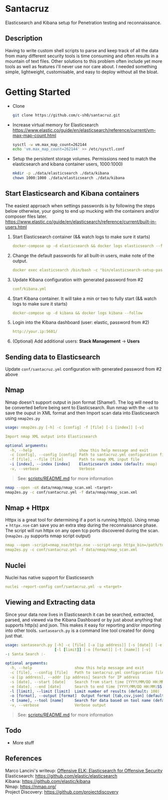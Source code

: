 # Santacruz
Elasticsearch and Kibana setup for Penetration testing and reconnaissance.

## Description
Having to write custom shell scripts to parse and keep track of all the data from many different security tools is time consuming and often results in a mountain of text files. Other solutions to this problem often include yet more tools as well as features i'll never use nor care about. I needed something simple, lightweight, customisable, and easy to deploy without all the bloat.

# Getting Started
* Clone
   ```sh 
   git clone https://github.com/c-sh0/santacruz.git
   ```
* Increase virtual memory for Elasticsearch<br> https://www.elastic.co/guide/en/elasticsearch/reference/current/vm-max-map-count.html
   ```sh
   sysctl -w vm.max_map_count=262144
   echo 'vm.max_map_count=262144' >> /etc/sysctl.conf
   ```
* Setup the persistent storage volumes. Permissions need to match the elasticsearch and kibana container users, 1000:1000)
   ```sh 
   mkdir -p ./data/elasticsearch ./data/kibana
   chown 1000:1000 ./data/elasticsearch ./data/kibana
   ```
## Start Elasticsearch and Kibana containers
The easiest approach when settings passwords is by following the steps below otherwise, your going to end up mucking with the containers and/or composer files later. https://www.elastic.co/guide/en/elasticsearch/reference/current/built-in-users.html  
1. Start Elasticsearch container (&& watch logs to make sure it starts)
   ```yaml
   docker-compose up -d elasticsearch && docker logs elasticsearch --follow
   ```
2. Change the default passwords for all built-in users, make note of the output.
   ```yaml 
   docker exec elasticsearch /bin/bash -c "bin/elasticsearch-setup-passwords auto --batch"
   ```
3. Update Kibana configuration with generated password from #2
   ```yaml
   conf/kibana.yml
   ```
4. Start Kibana container. It will take a min or two to fully start (&& watch logs to make sure it starts)
   ```yaml
   docker-compose up -d kibana && docker logs kibana --follow
   ```
5. Login into the Kibana dashboard (user: elastic, password from #2)
   ```yaml
   http://your.ip:5601/
   ```
6. (Optional) Add additional users: **Stack Management** -> **Users**

## Sending data to Elasticsearch
Update `conf/santacruz.yml` configuration with generated password from #2 above

## Nmap
Nmap doesn't support output in json format (Shame!). The log will need to be converted before being sent to Elasticsearch. Run nmap with the `-oX` to save the ouput in XML format and then Import scan data into Elasticsearch using `nmap2es.py`
```yaml
usage: nmap2es.py [-h] -c [config] -f [file] [-i [index]] [-v]

Import nmap XML output into Elasticsearch

optional arguments:
  -h, --help                     show this help message and exit
  -c [config], --config [config] Path to santacruz.yml configuration file
  -f [file], --file [file]       Path to nmap XML input file
  -i [index], --index [index]    Elasticsearch index (default: nmap)
  -v, --verbose                  Verbose
```
> See: <a href="scripts/README.md" target="_blank">scripts/README.md</a> for more information
   ```sh
   nmap --open -oX data/nmap/nmap_scan.xml <target>
   nmap2es.py -c conf/santacruz.yml -f data/nmap/nmap_scan.xml
   ```
   
## Nmap + Httpx
Httpx is a great tool for determining if a port is running http(s). Using nmap + `httpx.nse` can save you an extra step during the reconnaissance phase. The script will run httpx on any open tcp ports discovered during the scan. (`nmap2es.py` supports nmap script output)
   ```yaml
   nmap --open -script=nmap_nse/httpx.nse --script-args httpx_bin=/path/to/httpx -oX data/nmap/nmap_scan.xml <target>
   nmap2es.py -c conf/santacruz.yml -f data/nmap/nmap_scan.xml
   ```
   
## Nuclei
Nuclei has native support for Elasticsearch  
   ```yaml
   nuclei -report-config conf/santacruz.yml -u <target>
   ```

## Viewing and Extracting data
Since your data now lives in Elasticsearch it can be searched, extracted, parsed, and viewed via the Kibana Dashboard or by just about anything that supports http(s) and json. This makes it easy for reporting and/or importing into other tools. `santasearch.py` is a command line tool created for doing just that.
```yaml
usage: santasearch.py [-h] -c [file] [-a [ip address]] [-s [date]] [-e [date]]
                      [-l [limit]] [-o [format]] [-t [name]] [-v]
-: Santa Search :-

optional arguments:
  -h, --help                   show this help message and exit
  -c [file], --config [file]   Path to santacruz.yml configuration file
  -a [ip address], --addr [ip address] Search for IP address
  -s [date], --start [date]    Search from start time [YYYY/MM/DD HH:MM:SS | now|now-N(d|w|m|h|y)] (default: now-24h)
  -e [date], --end [date]      Search to end time [YYYY/MM/DD HH:MM:SS | now|now-N(d|w|m|h|y)] (default: now)
  -l [limit], --limit [limit]  Limit number of results (default: 100)
  -o [format], --output [format]  Output format [tab,csv,json] (default: tab)
  -t [name], --tool [name]     Search for data based on tool name (default: all)
  -v, --verbose                Verbose output
```
> See: <a href="scripts/README.md" target="_blank">scripts/README.md</a> for more information
## Todo
* More stuff
## References
Marco Lancini's writeup: <a href="https://www.marcolancini.it/2018/blog-elk-for-nmap/" target="_blank">Offensive ELK: Elasticsearch for Offensive Security</a><br>
Elasticsearch: <a href="https://github.com/elastic/elasticsearch" target="_blank">https://github.com/elastic/elasticsearch</a><br>
Kibana: <a href="https://github.com/elastic/kibana" target="_blank">https://github.com/elastic/kibana</a><br>
Nmap: <a href="https://nmap.org/" target="_blank">https://nmap.org/</a><br>
Project Discovery: <a href="https://github.com/projectdiscovery" target="_blank">https://github.com/projectdiscovery</a><br>


